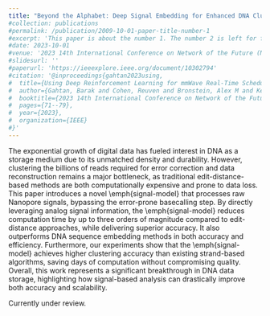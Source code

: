 ```yaml
---
title: "Beyond the Alphabet: Deep Signal Embedding for Enhanced DNA Clustering"
#collection: publications
#permalink: /publication/2009-10-01-paper-title-number-1
#excerpt: 'This paper is about the number 1. The number 2 is left for future work.'
#date: 2023-10-01
#venue: '2023 14th International Conference on Network of the Future (NoF)'
#slidesurl: ''
#paperurl: 'https://ieeexplore.ieee.org/document/10302794'
#citation: '@inproceedings{gahtan2023using,
#  title={Using Deep Reinforcement Learning for mmWave Real-Time Scheduling},
#  author={Gahtan, Barak and Cohen, Reuven and Bronstein, Alex M and Kedar, Gil},
#  booktitle={2023 14th International Conference on Network of the Future (NoF)},
#  pages={71--79},
#  year={2023},
#  organization={IEEE}
#}'
---
```


The exponential growth of digital data has fueled interest in DNA as a storage medium due to its unmatched density and durability. However, clustering the billions of reads required for error correction and data reconstruction remains a major bottleneck, as traditional edit-distance-based methods are both computationally expensive and prone to data loss. This paper introduces a novel \emph{signal-model} that processes raw Nanopore signals, bypassing the error-prone basecalling step. By directly leveraging analog signal information, the \emph{signal-model} reduces computation time by up to three orders of magnitude compared to edit-distance approaches, while delivering superior accuracy. It also outperforms DNA sequence embedding methods in both accuracy and efficiency. Furthermore, our experiments show that the \emph{signal-model} achieves higher clustering accuracy than existing strand-based algorithms, saving days of computation without compromising quality. Overall, this work represents a significant breakthrough in DNA data storage, highlighting how signal-based analysis can drastically improve both accuracy and scalability.

Currently under review.      